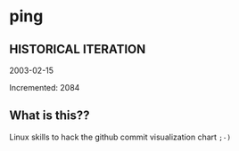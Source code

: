 # ping

## HISTORICAL ITERATION
2003-02-15

Incremented: 2084

## What is this?? 
Linux skills to hack the github commit visualization chart `;-)`
